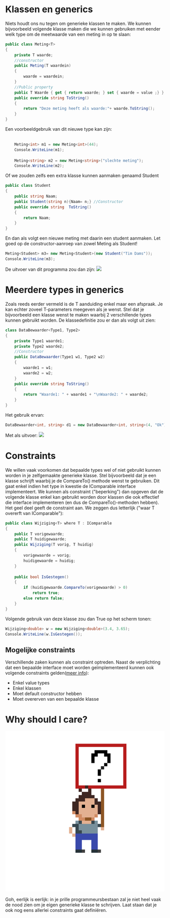 # Klassen en generics
Niets houdt ons nu tegen om generieke klassen te maken. We kunnen bijvoorbeeld volgende klasse maken die we kunnen gebruiken met eender welk type om de meetwaarde van een meting in op te slaan:

```csharp
public class Meting<T>
{
    private T waarde;
    //constructor
    public Meting(T waardein)
    {
        waarde = waardein;
    }
    //Public property
    public T Waarde { get { return waarde; } set { waarde = value ;} }
    public override string ToString()
    {
        return "Deze meting heeft als waarde:"+ waarde.ToString();
    }
}
```
Een voorbeeldgebruik van dit nieuwe type kan zijn:

```csharp

    Meting<int> m1 = new Meting<int>(44);
    Console.WriteLine(m1);
 
    Meting<string> m2 = new Meting<string>("slechte meting");
    Console.WriteLine(m2);
```
Of we zouden zelfs een extra klasse kunnen aanmaken genaamd Student

```csharp
public class Student
{
    public string Naam;
    public Student(string n){Naam= n;} //Constructor
    public override string  ToString()
    {
        return Naam;
    }
}
```
En dan als volgt een nieuwe meting met daarin een student aanmaken. Let goed op de constructor-aanroep van zowel Meting als Student!

```csharp
Meting<Student> m3= new Meting<Student>(new Student("Tim Dams"));
Console.WriteLine(m3);
```
De uitvoer van dit programma zou dan zijn:
![](../assets/10_generics/generics1.png)

# Meerdere types in generics
Zoals reeds eerder vermeld is de T aanduiding enkel maar een afspraak. Je kan echter zoveel T-parameters meegeven als je wenst. Stel dat je bijvoorbeeld een klasse wenst te maken waarbij 2 verschillende types kunnen gebruikt worden. De klassedefinitie zou er dan als volgt uit zien:

```csharp
class DataBewaarder<Type1, Type2>
{
    private Type1 waarde1;
    private Type2 waarde2;
    //Constructor
    public DataBewaarder(Type1 w1, Type2 w2)
    {
        waarde1 = w1;
        waarde2 = w2;
    }
    public override string ToString()
    {
        return "Waarde1: " + waarde1 + "\nWaarde2: " + waarde2;
    }
}
```
Het gebruik ervan:

```csharp
DataBewaarder<int, string> d1 = new DataBewaarder<int, string>(4, "Ok");
```
Met als uitvoer:
![](../assets/10_generics/generics2.png)


# Constraints
We willen vaak voorkomen dat bepaalde types wel of niet gebruikt kunnen worden in je zelfgemaakte generieke klasse. Stel bijvoorbeeld dat je een klasse schrijft waarbij je de CompareTo() methode wenst te gebruiken. Dit gaat enkel indien het type in kwestie de IComparable interface implementeert. We kunnen als constraint ("beperking") dan opgeven dat de volgende klasse enkel kan gebruikt worden door klassen die ook effectief die interface implementeren (en dus de CompareTo()-methoden hebben). Het geel deel geeft de constraint aan. We zeggen dus letterlijk ("waar T overerft van IComparable"):

```csharp
public class Wijziging<T> where T : IComparable
{
    public T vorigewaarde;
    public T huidigewaarde;
    public Wijziging(T vorig, T huidig)
    {
        vorigewaarde = vorig;
        huidigewaarde = huidig;
    }
 
    public bool IsGestegen()
    {
        if (huidigewaarde.CompareTo(vorigewaarde) > 0)
            return true;
        else return false;
    }
}
```
Volgende gebruik van deze klasse zou dan True op het scherm tonen:

```csharp
Wijziging<double> w = new Wijziging<double>(3.4, 3.65);
Console.WriteLine(w.IsGestegen());
```

## Mogelijke constraints
Verschillende zaken kunnen als constraint optreden. Naast de verplichting dat een bepaalde interface moet worden geïmplementeerd kunnen ook volgende constraints gelden([meer info](https://docs.microsoft.com/en-us/dotnet/csharp/programming-guide/generics/constraints-on-type-parameters)):
* Enkel value types
* Enkel klassen
* Moet default constructor hebben
* Moet overerven van een bepaalde klasse

# Why should I care?
![](../assets/care.png)

Goh, eerlijk is eerlijk: in je prille programmeursbestaan zal je niet heel vaak de nood zien om je eigen generieke klasse te schrijven. Laat staan dat je ook nog eens allerlei constraints gaat definiëren. 